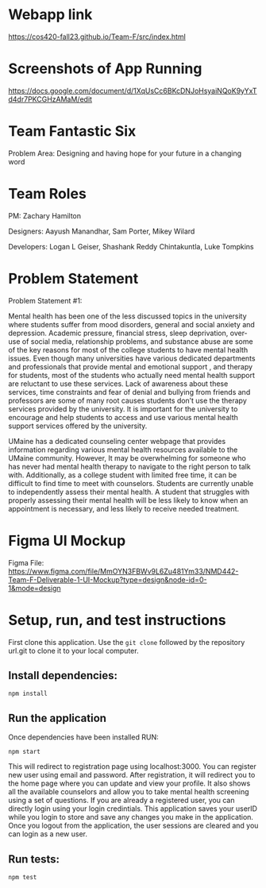 # Webapp link
https://cos420-fall23.github.io/Team-F/src/index.html
# Screenshots of App Running
https://docs.google.com/document/d/1XqUsCc6BKcDNJoHsyaiNQoK9yYxTd4dr7PKCGHzAMaM/edit
# Team Fantastic Six

Problem Area: Designing and having hope for your future in a changing word

# Team Roles

PM: Zachary Hamilton

Designers: Aayush Manandhar, Sam Porter, Mikey Wilard

Developers: Logan L Geiser, Shashank Reddy Chintakuntla, Luke Tompkins

# Problem Statement

Problem Statement #1:

Mental health has been one of the less discussed topics in the university where students suffer from mood disorders, general and social anxiety and depression. Academic pressure, financial stress, sleep deprivation, over-use of social media, relationship problems, and substance abuse are some of the key reasons for most of the college students to have mental health issues. Even though many universities have various dedicated departments and professionals that provide mental and emotional support , and therapy for students, most of the students who actually need mental health support are reluctant to use these services. Lack of awareness about these services, time constraints and fear of denial and bullying from friends and professors are some of many root causes students don’t use the therapy services provided by the university. It is important for the university to encourage and help students to access and use various mental health support services offered by the university. 

UMaine has a dedicated counseling center webpage that provides information regarding various mental health resources available to the UMaine community. However, It may be overwhelming for someone who has never had mental health therapy to navigate to the right person to talk with. Additionally, as a college student with limited free time, it can be difficult to find time to meet with counselors. Students are currently unable to independently assess their mental health. A student that struggles with properly assessing their mental health will be less likely to know when an appointment is necessary, and less likely to receive needed treatment.


# Figma UI Mockup
Figma File: https://www.figma.com/file/MmOYN3FBWv9L6Zu481Ym33/NMD442-Team-F-Deliverable-1-UI-Mockup?type=design&node-id=0-1&mode=design

# Setup, run, and test instructions
First clone this application. Use the ```git clone``` followed by the repository url.git to clone it to your local computer. 

## Install dependencies:

```npm install```


## Run the application
Once dependencies have been installed RUN:

```npm start```

This will redirect to registration page using localhost:3000. You can register new user using email and password. After registration, it will redirect you to the home page where you can update and view your profile. It also shows all the available counselors and allow you to take mental health screening using a set of questions.
If you are already a registered user, you can directly login using your login credintials. This application saves your userID while you login to store and save any changes you make in the application. Once you logout from the application, the user sessions are cleared and you can login as a new user.
## Run tests:

```npm test```

